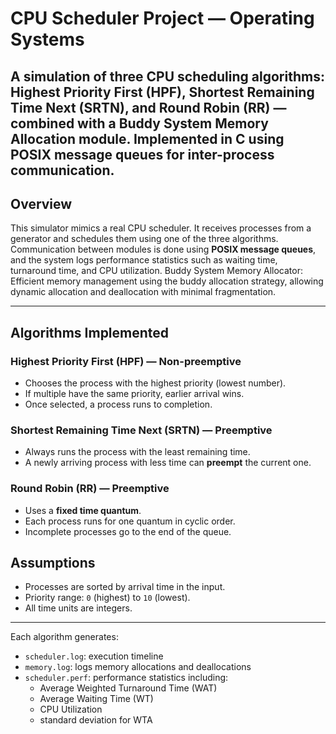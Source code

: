 # CPU Scheduler Project — Operating Systems

A simulation of three CPU scheduling algorithms:  
**Highest Priority First (HPF)**, **Shortest Remaining Time Next (SRTN)**, and **Round Robin (RR)**  — combined with a **Buddy System Memory Allocation module**. Implemented in C using POSIX message queues for inter-process communication.
---

## Overview

This simulator mimics a real CPU scheduler. It receives processes from a generator and schedules them using one of the three algorithms. Communication between modules is done using **POSIX message queues**, and the system logs performance statistics such as waiting time, turnaround time, and CPU utilization. Buddy System Memory Allocator: Efficient memory management using the buddy allocation strategy, allowing dynamic allocation and deallocation with minimal fragmentation.

---

## Algorithms Implemented

### Highest Priority First (HPF) — Non-preemptive
- Chooses the process with the highest priority (lowest number).
- If multiple have the same priority, earlier arrival wins.
- Once selected, a process runs to completion.

### Shortest Remaining Time Next (SRTN) — Preemptive
- Always runs the process with the least remaining time.
- A newly arriving process with less time can **preempt** the current one.

### Round Robin (RR) — Preemptive
- Uses a **fixed time quantum**.
- Each process runs for one quantum in cyclic order.
- Incomplete processes go to the end of the queue.

## Assumptions

- Processes are sorted by arrival time in the input.
- Priority range: `0` (highest) to `10` (lowest).
- All time units are integers.

---

Each algorithm generates:
- `scheduler.log`: execution timeline
- `memory.log`: logs memory allocations and deallocations
- `scheduler.perf`: performance statistics including:
  - Average Weighted Turnaround Time (WAT)
  - Average Waiting Time (WT)
  - CPU Utilization
  - standard deviation for WTA



